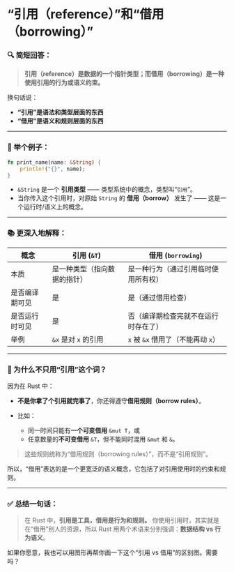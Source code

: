 # “引用（reference）”和“借用（borrowing）”

### 🔍 简短回答：

> **引用（reference）是数据的一个指针类型；而借用（borrowing）是一种使用引用的行为或语义约束。**

换句话说：

* **“引用”是语法和类型层面的东西**
* **“借用”是语义和规则层面的东西**

---

### 🧠 举个例子：

```rust
fn print_name(name: &String) {
    println!("{}", name);
}
```

* `&String` 是一个 **引用类型** —— 类型系统中的概念，类型叫“`引用`”。
* 当你传入这个引用时，对原始 `String` 的 **借用（borrow）** 发生了 —— 这是一个运行时/语义上的概念。

---

### 📚 更深入地解释：

| 概念      | 引用 (`&T`)       | 借用 (`borrowing`)         |
| ------- | --------------- | ------------------------ |
| 本质      | 是一种类型（指向数据的指针）  | 是一种行为（通过引用临时使用所有权）       |
| 是否编译期可见 | 是               | 是（通过借用检查）                |
| 是否运行时可见 | 是               | 否（编译期检查完就不在运行时存在了）       |
| 举例      | `&x` 是对 `x` 的引用 | `x` 被 `&x` 借用了（不能再动 `x`） |

---

### 🧩 为什么不只用“引用”这个词？

因为在 Rust 中：

* **不是你拿了个引用就完事了**，你还得遵守**借用规则（borrow rules）**。
* 比如：

  * 同一时间只能有**一个可变借用** `&mut T`，或
  * 任意数量的**不可变借用** `&T`，但不能同时混用 `&mut` 和 `&`。

> 这些规则统称为“借用规则（borrowing rules）”，而不是“引用规则”。

所以，“借用”表达的是一个更宽泛的语义概念，它包括了对引用使用时的约束和规则。

---

### ✅ 总结一句话：

> 在 Rust 中，**引用是工具，借用是行为和规则。**
> 你使用引用时，其实就是在“借用”别人的资源，所以 Rust 用两个术语来分别强调：**数据结构 vs 行为语义**。

如果你愿意，我也可以用图形再帮你画一下这个“引用 vs 借用”的区别图。需要吗？
